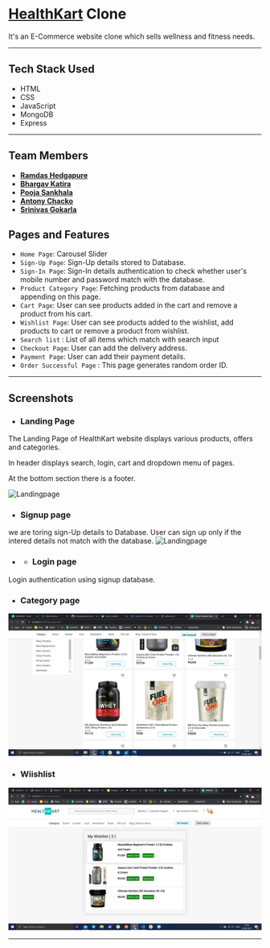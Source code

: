 <h1><a href="https://www.healthkart.com">HealthKart</a> Clone </h1> 
It's an E-Commerce website clone which sells wellness and fitness needs.

---

## Tech Stack Used
<ul>
<li>HTML</li>
  <li>CSS</li>
  <li>JavaScript</li>
  <li>MongoDB</li>
  <li>Express</li>
</ul>

---
## Team Members

- **[Ramdas Hedgapure](https://github.com/hramdas)**
- **[Bhargav Katira](https://github.com/bhargavkatira)**
- **[Pooja Sankhala](https://github.com/Pooja9783)**
- **[Antony Chacko](https://github.com/tonyPooyappallil)**
- **[Srinivas Gokarla](https://github.com/srinu217)**

## Pages and Features
- `Home Page`: Carousel Slider
- `Sign-Up Page`: Sign-Up details stored to Database.
- `Sign-In Page`: Sign-In details authentication to check whether user's mobile number and password match with the database.
- `Product Category Page`: Fetching products from database and appending on this page.
- `Cart Page`: User can see products added in the cart and remove a product from his cart.
- `Wishlist Page`: User can see products added to the wishlist, add products to cart or remove a product from wishlist.
- `Search list` : List of all items which match with search input
- `Checkout Page`: User can add the delivery address.
- `Payment Page`: User can add their payment details.
- `Order Successful Page` : This page generates random order ID.

---

## Screenshots

- ### Landing Page

<p>The Landing Page of HealthKart website displays various products, offers and categories.</p>
<p>In header displays search, login, cart and dropdown menu of pages.</p>
<p>At the bottom section there is a footer.</p>
<img src="https://github.com/bhargavkatira/construct-week1/blob/master/source/home.png" alt="Landingpage">

- ### Signup page
 we are toring sign-Up details to Database. User can sign up only if the intered details not match with the database.
<img src="https://github.com/bhargavkatira/construct-week1/blob/master/source/Screenshot%20(241)%20(1).png" alt="Landingpage">

- - ### Login page

Login authentication using signup database.
- ### Category page
<img src="https://github.com/hramdas/HealthKart/blob/master/source/Screenshot%20(245).png" alt="Landingpage">

- ### Wiishlist
<img src="https://github.com/hramdas/HealthKart/blob/master/source/Screenshot%20(305).png" alt="Wiishlist">

---


